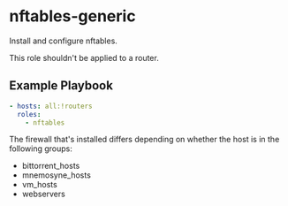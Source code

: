nftables-generic
================

Install and configure nftables.

This role shouldn't be applied to a router.

Example Playbook
----------------

```yaml
- hosts: all:!routers
  roles:
    - nftables
```

The firewall that's installed differs depending on whether the host is in the
following groups:

* bittorrent_hosts
* mnemosyne_hosts
* vm_hosts
* webservers
